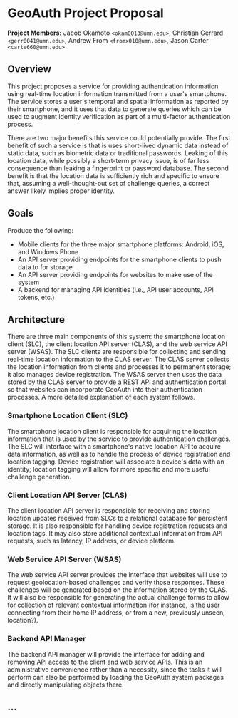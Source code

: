 # GeoAuth Project Proposal
**Project Members:** Jacob Okamoto ``<okam0013@umn.edu>``, Christian Gerrard ``<gerr0041@umn.edu>``, Andrew From ``<fromx010@umn.edu>``, Jason Carter ``<carte660@umn.edu>``

## Overview
This project proposes a service for providing authentication information using real-time location information transmitted from a user's smartphone. The service stores a user's temporal and spatial information as reported by their smartphone, and it uses that data to generate queries which can be used to augment identity verification as part of a multi-factor authentication process.

There are two major benefits this service could potentially provide. The first benefit of such a service is that is uses short-lived dynamic data instead of static data, such as biometric data or traditional passwords. Leaking of this location data, while possibly a short-term privacy issue, is of far less consequence than leaking a fingerprint or password database. The second benefit is that the location data is sufficiently rich and specific to ensure that, assuming a well-thought-out set of challenge queries, a correct answer likely implies proper identity.

## Goals

Produce the following:

* Mobile clients for the three major smartphone platforms: Android, iOS, and Windows Phone
* An API server providing endpoints for the smartphone clients to push data to for storage
* An API server providing endpoints for websites to make use of the system
* A backend for managing API identities (i.e., API user accounts, API tokens, etc.)

## Architecture
There are three main components of this system: the smartphone location client (SLC), the client location API server (CLAS), and the web service API server (WSAS). The SLC clients are responsible for collecting and sending real-time location information to the CLAS server. The CLAS server collects the location information from clients and processes it to permanent storage; it also manages device registration. The WSAS server then uses the data stored by the CLAS server to provide a REST API and authentication portal so that websites can incorporate GeoAuth into their authentication processes. A more detailed explanation of each system follows.

### Smartphone Location Client (SLC)
The smartphone location client is responsible for acquiring the location information that is used by the service to provide authentication challenges. The SLC will interface with a smartphone's native location API to acquire data information, as well as to handle the process of device registration and location tagging. Device registration will associate a device's data with an identity; location tagging will allow for more specific and more useful challenge generation.

### Client Location API Server (CLAS)
The client location API server is responsible for receiving and storing location updates received from SLCs to a relational database for persistent storage. It is also responsible for handling device registration requests and location tags. It may also store additional contextual information from API requests, such as latency, IP address, or device platform.

### Web Service API Server (WSAS)
The web service API server provides the interface that websites will use to request geolocation-based challenges and verify those responses. These challenges will be generated based on the information stored by the CLAS. It will also be responsible for generating the actual challenge forms to allow for collection of relevant contextual information (for instance, is the user connecting from their home IP address, or from a new, previously unseen, location?).

### Backend API Manager
The backend API manager will provide the interface for adding and removing API access to the client and web service APIs. This is an administrative convenience rather than a necessity, since the tasks it will perform can also be performed by loading the GeoAuth system packages and directly manipulating objects there.

## ...
